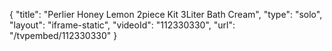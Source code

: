 {
    "title": "Perlier Honey Lemon 2piece  Kit  3Liter Bath Cream",
    "type": "solo",
    "layout": "iframe-static",
    "videoId": "112330330",
    "url": "\/tvpembed\/112330330"
}